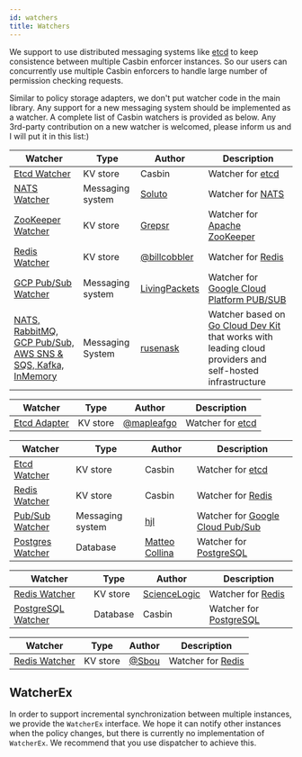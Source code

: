 ```yaml
---
id: watchers
title: Watchers
---
```


We support to use distributed messaging systems like [etcd](https://github.com/coreos/etcd) to keep consistence between multiple Casbin enforcer instances. So our users can concurrently use multiple Casbin enforcers to handle large number of permission checking requests.

Similar to policy storage adapters, we don't put watcher code in the main library. Any support for a new messaging system should be implemented as a watcher. A complete list of Casbin watchers is provided as below. Any 3rd-party contribution on a new watcher is welcomed, please inform us and I will put it in this list:)

<!--DOCUSAURUS_CODE_TABS-->

<!--Go-->
Watcher | Type | Author | Description
----|------|----|----
[Etcd Watcher](https://github.com/casbin/etcd-watcher) | KV store | Casbin | Watcher for [etcd](https://github.com/coreos/etcd)
[NATS Watcher](https://github.com/Soluto/casbin-nats-watcher) | Messaging system | [Soluto](https://github.com/Soluto) | Watcher for [NATS](https://nats.io/)
[ZooKeeper Watcher](https://github.com/grepsr/casbin-zk-watcher) | KV store | [Grepsr](https://github.com/grepsr) | Watcher for [Apache ZooKeeper](https://zookeeper.apache.org/)
[Redis Watcher](https://github.com/billcobbler/casbin-redis-watcher) | KV store | [@billcobbler](https://github.com/billcobbler) | Watcher for [Redis](http://redis.io/)
[GCP Pub/Sub Watcher](https://github.com/livingpackets/cloudpubsub-watcher) | Messaging system | [LivingPackets](https://github.com/livingpackets) | Watcher for [Google Cloud Platform PUB/SUB](https://cloud.google.com/pubsub/)
[NATS, RabbitMQ, GCP Pub/Sub, AWS SNS & SQS, Kafka, InMemory](https://github.com/rusenask/casbin-go-cloud-watcher) | Messaging System | [rusenask](https://github.com/rusenask/) | Watcher based on [Go Cloud Dev Kit](https://gocloud.dev/) that works with leading cloud providers and self-hosted infrastructure |

<!--Java-->
Watcher | Type | Author | Description
----|------|----|----
[Etcd Adapter](https://github.com/mapleafgo/jcasbin-extra) | KV store | [@mapleafgo](https://github.com/mapleafgo) | Watcher for [etcd](https://github.com/coreos/etcd)

<!--Node.js-->
Watcher | Type | Author | Description
----|------|----|----
[Etcd Watcher](https://github.com/node-casbin/etcd-watcher) | KV store | Casbin | Watcher for [etcd](https://github.com/coreos/etcd)
[Redis Watcher](https://github.com/node-casbin/redis-watcher) | KV store | Casbin | Watcher for [Redis](http://redis.io/)
[Pub/Sub Watcher](https://github.com/node-casbin/pubsub-watcher) | Messaging system | [hjl](https://github.com/elaijuh) | Watcher for [Google Cloud Pub/Sub](https://cloud.google.com/pubsub/docs)
[Postgres Watcher](https://github.com/mcollina/casbin-pg-watcher) | Database | [Matteo Collina](https://github.com/mcollina/) | Watcher for [PostgreSQL](https://www.postgresql.org/)

<!--Python-->
Watcher | Type | Author | Description
----|------|----|----
[Redis Watcher](https://github.com/ScienceLogic/flask-casbin-redis-watcher) | KV store | [ScienceLogic](https://github.com/ScienceLogic) | Watcher for [Redis](http://redis.io/)
[PostgreSQL Watcher](https://github.com/pycasbin/postgresql-watcher) | Database | Casbin| Watcher for [PostgreSQL](https://www.postgresql.org/)

<!--.NET-->
Watcher | Type | Author | Description
----|------|----|----
[Redis Watcher](https://github.com/Sbou/Casbin.NET-Redis-Watcher) | KV store | [@Sbou](https://github.com/Sbou) | Watcher for [Redis](http://redis.io/)

<!--END_DOCUSAURUS_CODE_TABS-->

## WatcherEx

In order to support incremental synchronization between multiple instances, we provide the `WatcherEx` interface. We hope it can notify other instances when the policy changes, but there is currently no implementation of `WatcherEx`. We recommend that you use dispatcher to achieve this. 
